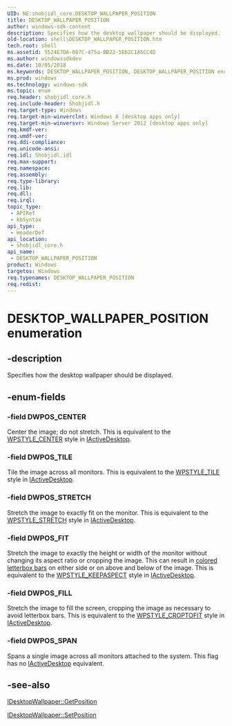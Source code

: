 ```yaml
---
UID: NE:shobjidl_core.DESKTOP_WALLPAPER_POSITION
title: DESKTOP_WALLPAPER_POSITION
author: windows-sdk-content
description: Specifies how the desktop wallpaper should be displayed.
old-location: shell\DESKTOP_WALLPAPER_POSITION.htm
tech.root: shell
ms.assetid: 5524E7DA-087C-475a-BB22-5E62C1A5CC4D
ms.author: windowssdkdev
ms.date: 10/05/2018
ms.keywords: DESKTOP_WALLPAPER_POSITION, DESKTOP_WALLPAPER_POSITION enumeration [Windows Shell], DWPOS_CENTER, DWPOS_FILL, DWPOS_FIT, DWPOS_SPAN, DWPOS_STRETCH, DWPOS_TILE, shell.DESKTOP_WALLPAPER_POSITION, shobjidl_core/DESKTOP_WALLPAPER_POSITION, shobjidl_core/DWPOS_CENTER, shobjidl_core/DWPOS_FILL, shobjidl_core/DWPOS_FIT, shobjidl_core/DWPOS_SPAN, shobjidl_core/DWPOS_STRETCH, shobjidl_core/DWPOS_TILE
ms.prod: windows
ms.technology: windows-sdk
ms.topic: enum
req.header: shobjidl_core.h
req.include-header: Shobjidl.h
req.target-type: Windows
req.target-min-winverclnt: Windows 8 [desktop apps only]
req.target-min-winversvr: Windows Server 2012 [desktop apps only]
req.kmdf-ver: 
req.umdf-ver: 
req.ddi-compliance: 
req.unicode-ansi: 
req.idl: Shobjidl.idl
req.max-support: 
req.namespace: 
req.assembly: 
req.type-library: 
req.lib: 
req.dll: 
req.irql: 
topic_type:
 - APIRef
 - kbSyntax
api_type:
 - HeaderDef
api_location:
 - shobjidl_core.h
api_name:
 - DESKTOP_WALLPAPER_POSITION
product: Windows
targetos: Windows
req.typenames: DESKTOP_WALLPAPER_POSITION
req.redist: 
---
```


# DESKTOP_WALLPAPER_POSITION enumeration


## -description


Specifies how the desktop wallpaper should be displayed.


## -enum-fields




### -field DWPOS_CENTER

Center the image; do not stretch. This is equivalent to the <a href="https://msdn.microsoft.com/6d1a2f69-0730-4805-8b50-071332ff7070">WPSTYLE_CENTER</a> style in <a href="https://msdn.microsoft.com/4d572b86-36e8-417b-857c-eb477c04c691">IActiveDesktop</a>.


### -field DWPOS_TILE

Tile the image across all monitors. This is equivalent to the <a href="https://msdn.microsoft.com/6d1a2f69-0730-4805-8b50-071332ff7070">WPSTYLE_TILE</a> style in <a href="https://msdn.microsoft.com/4d572b86-36e8-417b-857c-eb477c04c691">IActiveDesktop</a>.


### -field DWPOS_STRETCH

Stretch the image to exactly fit on the monitor. This is equivalent to the <a href="https://msdn.microsoft.com/6d1a2f69-0730-4805-8b50-071332ff7070">WPSTYLE_STRETCH</a> style in <a href="https://msdn.microsoft.com/4d572b86-36e8-417b-857c-eb477c04c691">IActiveDesktop</a>.


### -field DWPOS_FIT

Stretch the image to exactly the height or width of the monitor without changing its aspect ratio or cropping the image. This can result in <a href="https://msdn.microsoft.com/92666512-BE10-4ee7-B670-18F0C714A4C9">colored letterbox bars</a> on either side or on above and below of the image. This is equivalent to the <a href="https://msdn.microsoft.com/6d1a2f69-0730-4805-8b50-071332ff7070">WPSTYLE_KEEPASPECT</a> style in <a href="https://msdn.microsoft.com/4d572b86-36e8-417b-857c-eb477c04c691">IActiveDesktop</a>.


### -field DWPOS_FILL

Stretch the image to fill the screen, cropping the image as necessary to avoid letterbox bars. This is equivalent to the <a href="https://msdn.microsoft.com/6d1a2f69-0730-4805-8b50-071332ff7070">WPSTYLE_CROPTOFIT</a> style in <a href="https://msdn.microsoft.com/4d572b86-36e8-417b-857c-eb477c04c691">IActiveDesktop</a>.


### -field DWPOS_SPAN

Spans a single image across all monitors attached to the system. This flag has no <a href="https://msdn.microsoft.com/4d572b86-36e8-417b-857c-eb477c04c691">IActiveDesktop</a> equivalent.


## -see-also




<a href="https://msdn.microsoft.com/28D057DD-63CF-4078-9E0C-7DB61E1683EF">IDesktopWallpaper::GetPosition</a>



<a href="https://msdn.microsoft.com/A4993DB8-9132-43c1-B900-02BA5384B7A8">IDesktopWallpaper::SetPosition</a>
 

 


